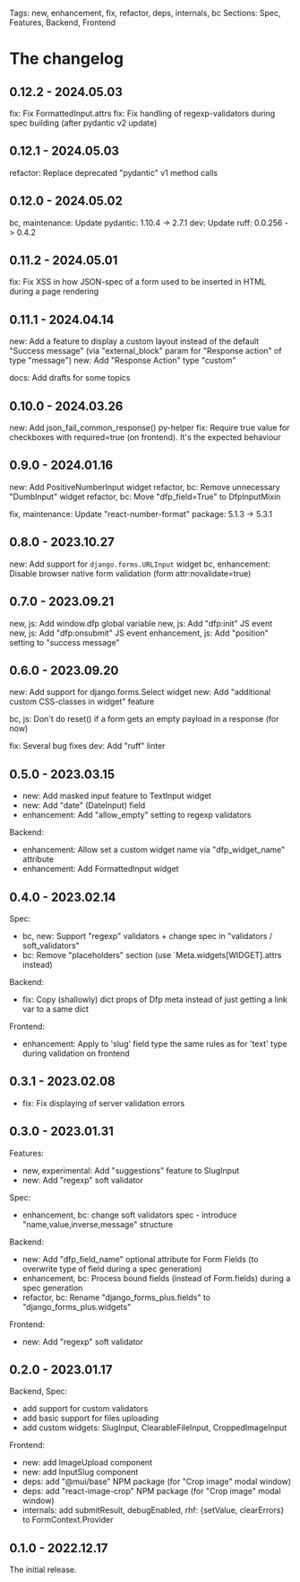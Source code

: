 Tags: new, enhancement, fix, refactor, deps, internals, bc
Sections: Spec, Features, Backend, Frontend

# The changelog

## 0.12.2 - 2024.05.03

fix: Fix FormattedInput.attrs
fix: Fix handling of regexp-validators during spec building (after pydantic v2 update)

## 0.12.1 - 2024.05.03

refactor: Replace deprecated "pydantic" v1 method calls

## 0.12.0 - 2024.05.02

bc, maintenance: Update pydantic: 1.10.4 -> 2.7.1
dev: Update ruff: 0.0.256 -> 0.4.2

## 0.11.2 - 2024.05.01

fix: Fix XSS in how JSON-spec of a form used to be inserted in HTML during a page rendering

## 0.11.1 - 2024.04.14

new: Add a feature to display a custom layout instead of the default "Success message" (via "external_block" param for "Response action" of type "message")
new: Add "Response Action" type "custom"

docs: Add drafts for some topics


## 0.10.0 - 2024.03.26

new: Add json_fail_common_response() py-helper
fix: Require true value for checkboxes with required=true (on frontend). It's the expected behaviour


## 0.9.0 - 2024.01.16

new: Add PositiveNumberInput widget
refactor, bc: Remove unnecessary "DumbInput" widget
refactor, bc: Move "dfp_field=True" to DfpInputMixin

fix, maintenance: Update "react-number-format" package: 5.1.3 -> 5.3.1

## 0.8.0 - 2023.10.27

new: Add support for `django.forms.URLInput` widget
bc, enhancement: Disable browser native form validation (form attr:novalidate=true)

## 0.7.0 - 2023.09.21

new, js: Add window.dfp global variable
new, js: Add "dfp:init" JS event
new, js: Add "dfp:onsubmit" JS event
enhancement, js: Add "position" setting to "success message"

## 0.6.0 - 2023.09.20

new: Add support for django.forms.Select widget
new: Add "additional custom CSS-classes in widget" feature

bc, js: Don't do reset() if a form gets an empty payload in a response (for now)

fix: Several bug fixes
dev: Add "ruff" linter

## 0.5.0 - 2023.03.15

- new: Add masked input feature to TextInput widget
- new: Add "date" (DateInput) field
- enhancement: Add "allow_empty" setting to regexp validators

Backend:
- enhancement: Allow set a custom widget name via "dfp_widget_name" attribute
- enhancement: Add FormattedInput widget

## 0.4.0 - 2023.02.14

Spec:
- bc, new: Support "regexp" validators + change spec in "validators / soft_validators"
- bc: Remove "placeholders" section (use `Meta.widgets[WIDGET].attrs instead)

Backend:
- fix: Copy (shallowly) dict props of Dfp meta instead of just getting a link var to a same dict

Frontend:
- enhancement: Apply to 'slug' field type the same rules as for 'text' type during validation on frontend

## 0.3.1 - 2023.02.08
- fix: Fix displaying of server validation errors

## 0.3.0 - 2023.01.31

Features:
- new, experimental: Add "suggestions" feature to SlugInput
- new: Add "regexp" soft validator

Spec:
- enhancement, bc: change soft validators spec - introduce "name,value,inverse,message" structure

Backend:
- new: Add "dfp_field_name" optional attribute for Form Fields (to overwrite type of field during a spec generation)
- enhancement, bc: Process bound fields (instead of Form.fields) during a spec generation
- refactor, bc: Rename "django_forms_plus.fields" to "django_forms_plus.widgets"

Frontend:
- new: Add "regexp" soft validator

## 0.2.0 - 2023.01.17

Backend, Spec:
- add support for custom validators
- add basic support for files uploading
- add custom widgets: SlugInput, ClearableFileInput, CroppedImageInput

Frontend:
- new: add ImageUpload component
- new: add InputSlug component
- deps: add "@mui/base" NPM package (for "Crop image" modal window)
- deps: add "react-image-crop" NPM package (for "Crop image" modal window)
- internals: add submitResult, debugEnabled, rhf: {setValue, clearErrors} to FormContext.Provider

## 0.1.0 - 2022.12.17

The initial release.
